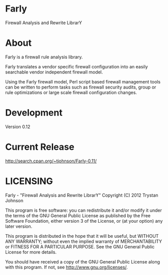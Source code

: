 Farly
=====

Firewall Analysis and Rewrite LibrarY

About
=====

Farly is a firewall rule analysis library.

Farly translates a vendor specific firewall configuration
into an easily searchable vendor independent firewall model.

Using the Farly firewall model, Perl script based firewall 
management tools can be written to perform tasks such as 
firewall security audits, group or rule optimizations or
large scale firewall configuration changes.

Development
===========

Version 0.12

Current Release
===============

http://search.cpan.org/~tjohnson/Farly-0.11/

LICENSING
=========

Farly - "Firewall Analysis and Rewrite LibrarY"
Copyright (C) 2012  Trystan Johnson

This program is free software: you can redistribute it and/or modify
it under the terms of the GNU General Public License as published by
the Free Software Foundation, either version 3 of the License, or
(at your option) any later version.

This program is distributed in the hope that it will be useful,
but WITHOUT ANY WARRANTY; without even the implied warranty of
MERCHANTABILITY or FITNESS FOR A PARTICULAR PURPOSE.  See the
GNU General Public License for more details.

You should have received a copy of the GNU General Public License
along with this program.  If not, see <http://www.gnu.org/licenses/>.
